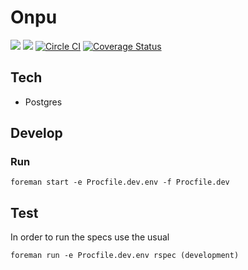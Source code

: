 # Onpu

![](https://img.shields.io/badge/Ruby-2.3.0-green.svg)
![](https://img.shields.io/badge/Rails-5.0.0.1-green.svg)
[![Circle CI](https://circleci.com/gh/ahtung/onpu/tree/master.svg?style=shield&circle-token=395a9cc061c0ca14015d4da44de6e3f25561e373)](https://circleci.com/gh/ahtung/onpu/tree/master)
[![Coverage Status](https://coveralls.io/repos/github/ahtung/onpu/badge.svg?branch=master&t=VAscs6)](https://coveralls.io/github/ahtung/onpu?branch=master)

## Tech

- Postgres

## Develop

### Run

    foreman start -e Procfile.dev.env -f Procfile.dev

## Test

In order to run the specs use the usual

    foreman run -e Procfile.dev.env rspec (development)
